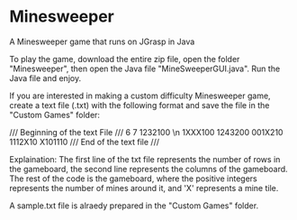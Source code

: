 # Minesweeper
A Minesweeper game that runs on JGrasp in Java

To play the game, download the entire zip file, open the folder "Minesweeper", then open the Java file "MineSweeperGUI.java". Run the Java file and enjoy.

If you are interested in making a custom difficulty Minesweeper game, create a text file (.txt) with the following format and save the file in the "Custom Games" folder:

/// Beginning of the text File ///
6
7
1232100 \n
1XXX100
1243200
001X210
1112X10
X101110
/// End of the text file ///

Explaination:
The first line of the txt file represents the number of rows in the gameboard, the second line represents the columns of the gameboard.
The rest of the code is the gameboard, where the positive integers represents the number of mines around it, and 'X' represents a mine tile.


A sample.txt file is alraedy prepared in the "Custom Games" folder.
